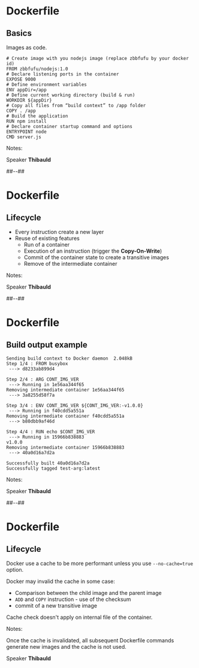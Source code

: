 <!-- .slide: class="with-code" -->

# Dockerfile

## Basics

Images as code.

```Dockerfile[1,2|3,4|5,6|7,8|9,10|11,12|13-15]
# Create image with you nodejs image (replace zbbfufu by your docker id)
FROM zbbfufu/nodejs:1.0
# Declare listening ports in the container
EXPOSE 9000
# Define environment variables
ENV appDir=/app
# Define current working directory (build & run)
WORKDIR ${appDir}
# Copy all files from “build context” to /app folder
COPY . /app
# Build the application
RUN npm install
# Declare container startup command and options
ENTRYPOINT node
CMD server.js
```

Notes:

Speaker **Thibauld**

##--##

# Dockerfile

## Lifecycle

- Every instruction create a new layer 
- Reuse of existing features 
  - Run of a container
  - Execution of an instruction (trigger the **Copy-On-Write**)
  - Commit of the container state to create a transitive images
  - Remove of the intermediate container

Notes:

Speaker **Thibauld**

##--##

# Dockerfile

## Build output example 

```[1-3|5-8|10-13|15-19|21-22]
Sending build context to Docker daemon  2.048kB
Step 1/4 : FROM busybox
 ---> d8233ab899d4

Step 2/4 : ARG CONT_IMG_VER
 ---> Running in 1e56aa344f65
Removing intermediate container 1e56aa344f65
 ---> 3a8255d58f7a

Step 3/4 : ENV CONT_IMG_VER ${CONT_IMG_VER:-v1.0.0}
 ---> Running in f40cdd5a551a
Removing intermediate container f40cdd5a551a
 ---> b80dbb9af46d

Step 4/4 : RUN echo $CONT_IMG_VER
 ---> Running in 15966b838883
v1.0.0
Removing intermediate container 15966b838883
 ---> 40a0d16a7d2a

Successfully built 40a0d16a7d2a
Successfully tagged test-arg:latest
```

Notes:

Speaker **Thibauld**

##--##

# Dockerfile

## Lifecycle

Docker use a cache to be more performant unless you use `--no-cache=true` option.

Docker may invalid the cache in some case:
- Comparison between the child image and the parent image
- `ADD` and `COPY` instruction - use of the checksum
- commit of a new transitive image

Cache check doesn't apply on internal file of the container.

Notes:

Once the cache is invalidated, all subsequent Dockerfile commands generate new images and the cache is not used.

Speaker **Thibauld**
